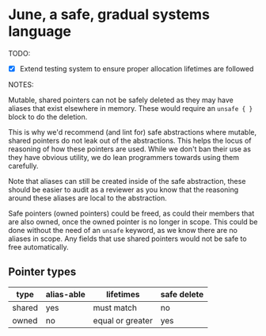 # June, a safe, gradual systems language

TODO:

- [x] Extend testing system to ensure proper allocation lifetimes are followed


NOTES:

Mutable, shared pointers can not be safely deleted as they may have aliases that exist elsewhere in memory. These would require an `unsafe { }` block to do the deletion.

This is why we'd recommend (and lint for) safe abstractions where mutable, shared pointers do not leak out of the abstractions. This helps the locus of reasoning of how these pointers are used. While we don't ban their use as they have obvious utility, we do lean programmers towards using them carefully.

Note that aliases can still be created inside of the safe abstraction, these should be easier to audit as a reviewer as you know that the reasoning around these aliases are local to the abstraction.

Safe pointers (owned pointers) could be freed, as could their members that are also owned, once the owned pointer is no longer in scope. This could be done without the need of an `unsafe` keyword, as we know there are no aliases in scope. Any fields that use shared pointers would not be safe to free automatically.

## Pointer types

|type|alias-able|lifetimes|safe delete|
|--|--|--|--|
|shared|yes|must match|no|
|owned|no|equal or greater|yes|
